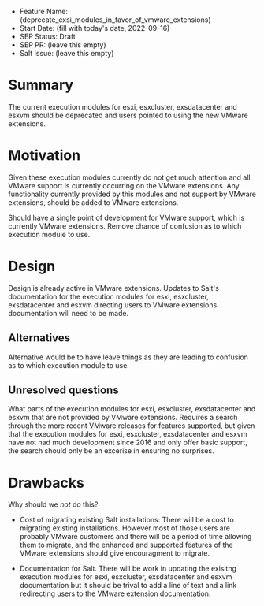 - Feature Name: (deprecate_exsi_modules_in_favor_of_vmware_extensions)
- Start Date: (fill with today's date, 2022-09-16)
- SEP Status: Draft
- SEP PR: (leave this empty)
- Salt Issue: (leave this empty)

# Summary
[summary]: #summary

The current execution modules for esxi, esxcluster, exsdatacenter and esxvm should be deprecated and users pointed
to using the new VMware extensions.


# Motivation
[motivation]: #motivation

Given these execution modules currently do not get much attention and all VMware support is currently occurring on
the VMware extensions. Any functionality currently provided by this modules and not support by VMware extensions,
should be added to VMware extensions.

Should have a single point of development for VMware support, which is currently VMware extensions.
Remove chance of confusion as to which execution module to use.

# Design
[design]: #detailed-design

Design is already active in VMware extensions.
Updates to Salt's documentation for the execution modules for esxi, esxcluster, exsdatacenter and esxvm directing
users to VMware extensions documentation will need to be made.

## Alternatives
[alternatives]: #alternatives

Alternative would be to have leave things as they are leading to confusion as to which execution module to use.

## Unresolved questions
[unresolved]: #unresolved-questions

What parts of the execution modules for esxi, esxcluster, exsdatacenter and esxvm that are not provided by VMware extensions.
Requires a search through the more recent VMware releases for features supported, but given that the execution modules for
esxi, esxcluster, exsdatacenter and esxvm have not had much development since 2016 and only offer basic support, the search
should only be an excerise in ensuring no surprises.

# Drawbacks
[drawbacks]: #drawbacks

Why should we *not* do this?

- Cost of migrating existing Salt installations:
    There will be a cost to migrating existing installations.
        However most of those users are probably VMware customers and there will be a period of time allowing them
        to migrate, and the enhanced and supported features of the VMware extensions should give encouragment to migrate.

 - Documentation for Salt.
    There will be work in updating the exisitng execution modules for esxi, esxcluster, exsdatacenter and esxvm documentation
    but it should be trival to add a line of text and a link redirecting users to the VMware extension documentation.


